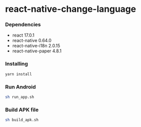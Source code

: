 # react-native-change-language

### Dependencies
* react 17.0.1
* react-native 0.64.0
* react-native-i18n 2.0.15
* react-native-paper 4.8.1

### Installing

```sh
yarn install
```

### Run Android
```sh
sh run_app.sh
```
### Build APK file 
```sh
sh build_apk.sh
```